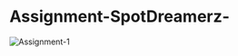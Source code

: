 # Assignment-SpotDreamerz-
![Assignment-1](https://user-images.githubusercontent.com/66247691/231817631-eb3414b3-8f6b-402c-8978-34b4bcaf8c86.png)
